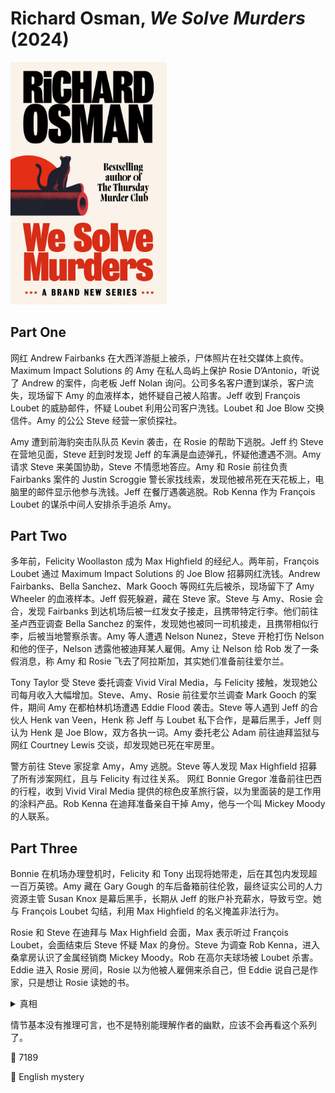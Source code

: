 # Richard Osman, <i>We Solve Murders</i> (2024)

<img src=images/2024_cover.jpg width=250/>

## Part One

网红 Andrew Fairbanks 在大西洋游艇上被杀，尸体照片在社交媒体上疯传。Maximum Impact Solutions 的 Amy 在私人岛屿上保护 Rosie D’Antonio，听说了 Andrew 的案件，向老板 Jeff Nolan 询问。公司多名客户遭到谋杀，客户流失，现场留下 Amy 的血液样本，她怀疑自己被人陷害。Jeff 收到 François Loubet 的威胁邮件，怀疑 Loubet 利用公司客户洗钱。Loubet 和 Joe Blow 交换信件。Amy 的公公 Steve 经营一家侦探社。

Amy 遭到前海豹突击队队员 Kevin 袭击，在 Rosie 的帮助下逃脱。Jeff 约 Steve 在营地见面，Steve 赶到时发现 Jeff 的车满是血迹弹孔，怀疑他遭遇不测。Amy 请求 Steve 来美国协助，Steve 不情愿地答应。Amy 和 Rosie 前往负责 Fairbanks 案件的 Justin Scroggie 警长家找线索，发现他被吊死在天花板上，电脑里的邮件显示他参与洗钱。Jeff 在餐厅遇袭逃脱。Rob Kenna 作为 François Loubet 的谋杀中间人安排杀手追杀 Amy。

## Part Two

多年前，Felicity Woollaston 成为 Max Highfield 的经纪人。两年前，François Loubet 通过 Maximum Impact Solutions 的 Joe Blow 招募网红洗钱。Andrew Fairbanks、Bella Sanchez、Mark Gooch 等网红先后被杀，现场留下了 Amy Wheeler 的血液样本。Jeff 假死躲避，藏在 Steve 家。Steve 与 Amy、Rosie 会合，发现 Fairbanks 到达机场后被一红发女子接走，且携带特定行李。他们前往圣卢西亚调查 Bella Sanchez 的案件，发现她也被同一司机接走，且携带相似行李，后被当地警察杀害。Amy 等人遭遇 Nelson Nunez，Steve 开枪打伤 Nelson 和他的侄子，Nelson 透露他被迪拜某人雇佣。Amy 让 Nelson 给 Rob 发了一条假消息，称 Amy 和 Rosie 飞去了阿拉斯加，其实她们准备前往爱尔兰。

Tony Taylor 受 Steve 委托调查 Vivid Viral Media，与 Felicity 接触，发现她公司每月收入大幅增加。Steve、Amy、Rosie 前往爱尔兰调查 Mark Gooch 的案件，期间 Amy 在都柏林机场遭遇 Eddie Flood 袭击。Steve 等人遇到 Jeff 的合伙人 Henk van Veen，Henk 称 Jeff 与 Loubet 私下合作，是幕后黑手，Jeff 则认为 Henk 是 Joe Blow，双方各执一词。Amy 委托老公 Adam 前往迪拜监狱与网红 Courtney Lewis 交谈，却发现她已死在牢房里。

警方前往 Steve 家捉拿 Amy，Amy 逃脱。Steve 等人发现 Max Highfield 招募了所有涉案网红，且与 Felicity 有过往关系。
网红 Bonnie Gregor 准备前往巴西的行程，收到 Vivid Viral Media 提供的棕色皮革旅行袋，以为里面装的是工作用的涂料产品。Rob Kenna 在迪拜准备亲自干掉 Amy，他与一个叫 Mickey Moody 的人联系。

## Part Three

Bonnie 在机场办理登机时，Felicity 和 Tony 出现将她带走，后在其包内发现超一百万英镑。Amy 藏在 Gary Gough 的车后备箱前往伦敦，最终证实公司的人力资源主管 Susan Knox 是幕后黑手，长期从 Jeff 的账户补充薪水，导致亏空。她与 François Loubet 勾结，利用 Max Highfield 的名义掩盖非法行为。

Rosie 和 Steve 在迪拜与 Max Highfield 会面，Max 表示听过 François Loubet，会面结束后 Steve 怀疑 Max 的身份。Steve 为调查 Rob Kenna，进入桑拿房认识了金属经销商 Mickey Moody。Rob 在高尔夫球场被 Loubet 杀害。Eddie 进入 Rosie 房间，Rosie 以为他被人雇佣来杀自己，但 Eddie 说自己是作家，只是想让 Rosie 读她的书。

<details><summary>真相</summary>
Henk 提供的文件显示网红都是由 Max Highfield 介绍给公司，Max Highfield = Joe Blow。Mickey Moody 肩胛骨上的纹身是两个名字 Elizabeth 和 Louisa，缩写为 Lou 和 Bet，Mickey Moody = François Loubet。Max Highfield 的保镖 Abby 入侵了 Mickey 家中的门铃摄像头，拍下了 Mickey 枪杀 Rob 的视频证据。
</details>

情节基本没有推理可言，也不是特别能理解作者的幽默，应该不会再看这个系列了。

:link: 7189

:file_folder: English mystery
